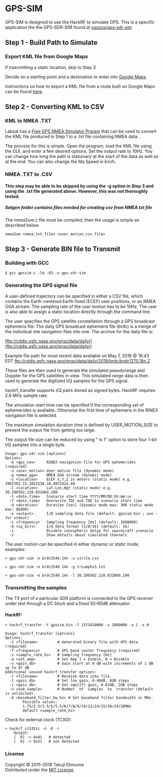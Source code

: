 # GPS-SIM

GPS-SIM is designed to use the HackRF to simulate GPS. This is a specific application the the GPS-SDR-SIM found at [osqzss/gps-sdr-sim](https://github.com/osqzss/gps-sdr-sim)

## Step 1 - Build Path to Simulate

### Export KML file from Google Maps

If trasnmitting a static location, skip to Step 3.

Decide on a starting point and a destination to enter into [Google Maps](https://mymaps.google.com).

Instructions on how to export a KML file from a route built on Google Maps can be found [here](https://support.google.com/mymaps/answer/3109452?co=GENIE.Platform%3DDesktop&hl=en).

## Step 2 - Converting KML to CSV
### KML to NMEA .TXT

Labsat has a [Free GPS NMEA Simulator Prgram](https://www.labsat.co.uk/index.php/en/free-gps-nmea-simulator-software) that can be used to convert the KML file produced in Step 1 to a .txt file containing NMEA data.

The process for this is simple. Open the program, load the KML file using the GUI, and enter a few desired options.
Set the output rate to 10Hz. You can change how long the path is stationary at the start of the data as well as at the end. You can also change the Ma Speed in km/h.

### NMEA .TXT to .CSV
#### This step may be able to be skipped by using the -g option in Step 3 and using the .txt file generated above. However, this was not thoroughly tested.
##### Satgen folder contains files needed for creating csv from NMEA txt file

The nmea2um.c file must be compiled, then the usage is simple as described below.

```
nmea2um <nmea_txt_file> <user_motion_csv_file>
```

## Step 3 - Generate BIN file to Transmit
### Building with GCC

```
$ gcc gpssim.c -lm -O3 -o gps-sdr-sim
```

### Generating the GPS signal file

A user-defined trajectory can be specified in either a CSV file, which contains 
the Earth-centered Earth-fixed (ECEF) user positions, or an NMEA GGA stream.
The sampling rate of the user motion has to be 10Hz.
The user is also able to assign a static location directly through the command line.

The user specifies the GPS satellite constellation through a GPS broadcast 
ephemeris file. The daily GPS broadcast ephemeris file (brdc) is a merge of the
individual site navigation files into one. The archive for the daily file is:

[ftp://cddis.gsfc.nasa.gov/gnss/data/daily/](ftp://cddis.gsfc.nasa.gov/gnss/data/daily/)

Example file path for most recent data available on May 7, 2018 @ 16:43 EDT 
<ftp://cddis.gsfc.nasa.gov/gnss/data/daily/2018/brdc/brdc1270.18n.Z>

These files are then used to generate the simulated pseudorange and
Doppler for the GPS satellites in view. This simulated range data is 
then used to generate the digitized I/Q samples for the GPS signal.

hackrf_transfer supports I/Q pairs stored as signed bytes.
HackRF requires 2.6 MHz sample rate.

The simulation start time can be specified if the corresponding set of ephemerides
is available. Otherwise the first time of ephemeris in the RINEX navigation file
is selected.

The maximum simulation duration time is defined by USER_MOTION_SIZE to 
prevent the output file from getting too large.

The output file size can be reduced by using "-b 1" option to store 
four 1-bit I/Q samples into a single byte. 

```
Usage: gps-sdr-sim [options]
Options:
  -e <gps_nav>     RINEX navigation file for GPS ephemerides (required)
  -u <user_motion> User motion file (dynamic mode)
  -g <nmea_gga>    NMEA GGA stream (dynamic mode)
  -c <location>    ECEF X,Y,Z in meters (static mode) e.g. 3967283.15,1022538.18,4872414.48
  -l <location>    Lat,Lon,Hgt (static mode) e.g. 30.286502,120.032669,100
  -t <date,time>   Scenario start time YYYY/MM/DD,hh:mm:ss
  -T <date,time>   Overwrite TOC and TOE to scenario start time
  -d <duration>    Duration [sec] (dynamic mode max: 300 static mode max: 86400)
  -o <output>      I/Q sampling data file (default: gpssim.bin ; use - for stdout)
  -s <frequency>   Sampling frequency [Hz] (default: 2600000)
  -b <iq_bits>     I/Q data format [1/8/16] (default: 16)
  -i               Disable ionospheric delay for spacecraft scenario
  -v               Show details about simulated channels
```

The user motion can be specified in either dynamic or static mode, examples:

```
> gps-sdr-sim -e brdc3540.14n -u circle.csv
```

```
> gps-sdr-sim -e brdc3540.14n -g triumphv3.txt
```

```
> gps-sdr-sim -e brdc3540.14n -l 30.286502,120.032669,100
```

### Transmitting the samples

The TX port of a particular SDR platform is connected to the GPS receiver 
under test through a DC block and a fixed 50-60dB attenuator.

#### HackRF:

```
> hackrf_transfer -t gpssim.bin -f 1575420000 -s 2600000 -a 1 -x 0
```
```
Usage: hackrf_transfer [options]
Options:
  -t <filename>         # Generated binary file with GPS data (required)
  -f <frequency>        # GPS band center frequency (required)
  -s <sample_rate_hz>   # Sampling frequency [Hz]
  -a <set_amp>          # Set Amp 1 = Enable, 0 = Disable
  -x <gain_db>          # Gain start at 0 dB with increments of 1 dB up to 47 dB
Additional unused hackrf_transfer options:
  -r <filename>         # Receive data into file.
  -l <gain_db>          # Set lna gain, 0-40dB, 8dB steps
  -i <gain_db>          # Set vga(if) gain, 0-62dB, 2dB steps
  -n <num_sample>       # Number  of  samples  to  transfer (default  is unlimited).
  -b <baseband_filter_bw_hz> # Set baseband filter bandwidth in MHz.
        Possible values:
        1.75/2.5/3.5/5/5.5/6/7/8/9/10/12/14/15/20/24/28MHz
        default <sample_rate_hz>
```

Check for external clock (TCXO):
```
> hackrf_si5351c -n -0 -r 
	Output:
    [  0] -> 0x01	# detected 
    [  0] -> 0x51	# not detected
```


### License

Copyright &copy; 2015-2018 Takuji Ebinuma  
Distributed under the [MIT License](http://www.opensource.org/licenses/mit-license.php).
